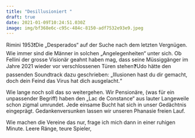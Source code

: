 ```yaml
---
title: "Desillusioniert "
draft: true
date: 2021-01-09T10:24:51.030Z
image: img/bf368e6c-c95c-484c-8150-adf7532e93e9.jpeg
---
```

Rimini 1953❗️Die „Desperados“ auf der Suche nach dem letzten Vergnügen. Wie immer sind die Männer in solchen „Angelegenheiten“ unter sich. Ob Fellini der grosse Visionär geahnt haben mag, dass seine Müssiggänger im Jahre 2021 wieder vor verschlossenen Türen stehen❓Udo hätte den passenden Soundtrack dazu geschrieben: „Illusionen hast du dir gemacht, doch dein Feind das Virus hat dich ausgelacht.“

Wie lange noch soll das so weitergehen. Wir Pensionäre, (was für ein unpassender  Begriff) haben den „Lac de Constance“ aus lauter Langeweile schon zigmal umrundet. Jede einsame Bucht hat sich in unser Gedächtnis eingeprägt. Gedankenversunken lassen wir unseren Phanasie freien Lauf.

Wie machen die Vereine das nur, frage ich mich dann in einer ruhigen Minute. Leere Ränge, teure Spieler,